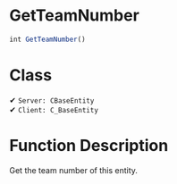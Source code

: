 # GetTeamNumber
```js
int GetTeamNumber()
```
# Class
✔ `Server: CBaseEntity`  
✔ `Client: C_BaseEntity`  

# Function Description
Get the team number of this entity.
